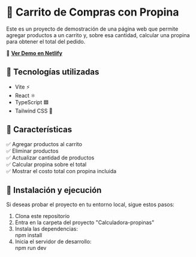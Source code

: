 # 🛒 Carrito de Compras con Propina  

Este es un proyecto de demostración de una página web que permite agregar productos a un carrito y, sobre esa cantidad, calcular una propina para obtener el total del pedido.  

🔗 **[Ver Demo en Netlify](https://deft-sopapillas-bb606c.netlify.app/)**  

## 🚀 Tecnologías utilizadas  
- Vite ⚡  
- React ⚛️  
- TypeScript 🟦  
- Tailwind CSS 🎨  

## 📌 Características  
✅ Agregar productos al carrito  
✅ Eliminar productos  
✅ Actualizar cantidad de productos  
✅ Calcular propina sobre el total  
✅ Mostrar el costo total con propina incluida  

## 📂 Instalación y ejecución  
Si deseas probar el proyecto en tu entorno local, sigue estos pasos:  

1. Clona este repositorio
2. Entra en la carpeta del proyecto "Calculadora-propinas"
3. Instala las dependencias:  
   npm install
4. Inicia el servidor de desarrollo:  
   npm run dev
